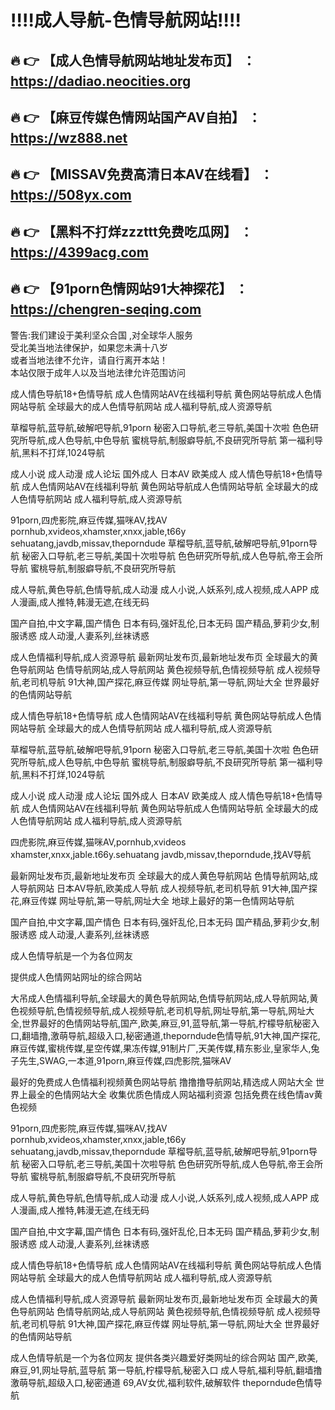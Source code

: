 :bangbang::bangbang:成人导航-色情导航网站:bangbang::bangbang:
==
:fire: :point_right: 【成人色情导航网站地址发布页】 ：https://dadiao.neocities.org
------
:fire: :point_right: 【麻豆传媒色情网站国产AV自拍】 ：https://wz888.net
------
:fire: :point_right: 【MISSAV免费高清日本AV在线看】 ：https://508yx.com
------
:fire: :point_right: 【黑料不打烊zzzttt免费吃瓜网】 ：https://4399acg.com
------
:fire: :point_right: 【91porn色情网站91大神探花】 ：https://chengren-seqing.com
------

<p>警告:我们建设于美利坚众合国 ,对全球华人服务<br>
受北美当地法律保护，如果您未满十八岁<br>
或者当地法律不允许，请自行离开本站！<br>
本站仅限于成年人以及当地法律允许范围访问
</p>

成人情色导航18+色情导航
成人色情网站AV在线福利导航
黄色网站导航成人色情网站导航
全球最大的成人色情导航网站
成人福利导航,成人资源导航

草榴导航,蓝导航,破解吧导航,91porn
秘密入口导航,老三导航,美国十次啦
色色研究所导航,成人色导航,中色导航
蜜桃导航,制服癖导航,不良研究所导航
第一福利导航,黑料不打烊,1024导航

成人小说 成人动漫 成人论坛
国外成人 日本AV 欧美成人
成人情色导航18+色情导航
成人色情网站AV在线福利导航
黄色网站导航成人色情网站导航
全球最大的成人色情导航网站
成人福利导航,成人资源导航

91porn,四虎影院,麻豆传媒,猫咪AV,找AV
pornhub,xvideos,xhamster,xnxx,jable,t66y
sehuatang,javdb,missav,theporndude
草榴导航,蓝导航,破解吧导航,91porn导航
秘密入口导航,老三导航,美国十次啦导航
色色研究所导航,成人色导航,帝王会所导航
蜜桃导航,制服癖导航,不良研究所导航

成人导航,黄色导航,色情导航,成人动漫
成人小说,人妖系列,成人视频,成人APP
成人漫画,成人推特,韩漫无遮,在线无码

国产自拍,中文字幕,国产情色
日本有码,强奸乱伦,日本无码
国产精品,萝莉少女,制服诱惑
成人动漫,人妻系列,丝袜诱惑

成人色情福利导航,成人资源导航
最新网址发布页,最新地址发布页
全球最大的黄色导航网站
色情导航网站,成人导航网站
黄色视频导航,色情视频导航
成人视频导航,老司机导航
91大神,国产探花,麻豆传媒
网址导航,第一导航,网址大全
世界最好的色情网站导航

成人情色导航18+色情导航
成人色情网站AV在线福利导航
黄色网站导航成人色情网站导航
全球最大的成人色情导航网站
成人福利导航,成人资源导航

草榴导航,蓝导航,破解吧导航,91porn
秘密入口导航,老三导航,美国十次啦
色色研究所导航,成人色导航,中色导航
蜜桃导航,制服癖导航,不良研究所导航
第一福利导航,黑料不打烊,1024导航

成人小说 成人动漫 成人论坛
国外成人 日本AV 欧美成人
成人情色导航18+色情导航
成人色情网站AV在线福利导航
黄色网站导航成人色情网站导航
全球最大的成人色情导航网站
成人福利导航,成人资源导航

四虎影院,麻豆传媒,猫咪AV,pornhub,xvideos
xhamster,xnxx,jable.t66y.sehuatang
javdb,missav,theporndude,找AV导航

最新网址发布页,最新地址发布页
全球最大的成人黄色导航网站
色情导航网站,成人导航网站
日本AV导航,欧美成人导航
成人视频导航,老司机导航
91大神,国产探花,麻豆传媒
网址导航,第一导航,网址大全
地球上最好的第一色情网站导航

国产自拍,中文字幕,国产情色
日本有码,强奸乱伦,日本无码
国产精品,萝莉少女,制服诱惑
成人动漫,人妻系列,丝袜诱惑

成人色情导航是一个为各位网友

提供成人色情网站网址的综合网站

大吊成人色情福利导航,全球最大的黄色导航网站,色情导航网站,成人导航网站,黄色视频导航,色情视频导航,成人视频导航,老司机导航,网址导航,第一导航,网址大全,世界最好的色情网站导航,国产,欧美,麻豆,91,蓝导航,第一导航,柠檬导航秘密入口,翻墙撸,激萌导航,超级入口,秘密通道,theporndude色情导航,91大神,国产探花,麻豆传媒,蜜桃传媒,星空传媒,果冻传媒,91制片厂,天美传媒,精东影业,皇家华人,兔子先生,SWAG,一本道,91porn,麻豆传媒,四虎影院,猫咪AV

最好的免费成人色情福利视频黄色网站导航
撸撸撸导航网站,精选成人网站大全
世界上最全的色情网站大全
收集优质色情成人网站福利资源
包括免费在线色情av黄色视频

91porn,四虎影院,麻豆传媒,猫咪AV,找AV
pornhub,xvideos,xhamster,xnxx,jable,t66y
sehuatang,javdb,missav,theporndude
草榴导航,蓝导航,破解吧导航,91porn导航
秘密入口导航,老三导航,美国十次啦导航
色色研究所导航,成人色导航,帝王会所导航
蜜桃导航,制服癖导航,不良研究所导航

成人导航,黄色导航,色情导航,成人动漫
成人小说,人妖系列,成人视频,成人APP
成人漫画,成人推特,韩漫无遮,在线无码

国产自拍,中文字幕,国产情色
日本有码,强奸乱伦,日本无码
国产精品,萝莉少女,制服诱惑
成人动漫,人妻系列,丝袜诱惑

成人情色导航18+色情导航
成人色情网站AV在线福利导航
黄色网站导航成人色情网站导航
全球最大的成人色情导航网站
成人福利导航,成人资源导航

成人色情福利导航,成人资源导航
最新网址发布页,最新地址发布页
全球最大的黄色导航网站
色情导航网站,成人导航网站
黄色视频导航,色情视频导航
成人视频导航,老司机导航
91大神,国产探花,麻豆传媒
网址导航,第一导航,网址大全
世界最好的色情网站导航

成人色情导航是一个为各位网友
提供各类兴趣爱好类网址的综合网站
国产,欧美,麻豆,91,网址导航,蓝导航
第一导航,柠檬导航,秘密入口
成人导航,福利导航,翻墙撸
激萌导航,超级入口,秘密通道
69,AV女优,福利软件,破解软件
theporndude色情导航
